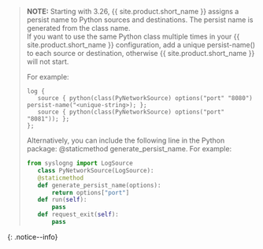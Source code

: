 >**NOTE:** Starting with 3.26, {{ site.product.short_name }} assigns a persist name to Python sources and
>destinations. The persist name is generated from the class name.  
>If you want to use the
>same Python class multiple times in your {{ site.product.short_name }} configuration, add a unique
>persist-name() to each source or destination, otherwise {{ site.product.short_name }} will not start.  
>  
>For example:  
>  
>```config  
>log {  
>    source { python(class(PyNetworkSource) options("port" "8080") persist-name("<unique-string>); };
>    source { python(class(PyNetworkSource) options("port" "8081")); };
>};  
>```
>  
> Alternatively, you can include the following line in the Python package:
> @staticmethod generate_persist_name. For example:
>  
>```python
>from syslogng import LogSource
>    class PyNetworkSource(LogSource):
>    @staticmethod
>    def generate_persist_name(options):
>        return options["port"]
>    def run(self):
>        pass
>    def request_exit(self):
>        pass
>```
>  
{: .notice--info}
